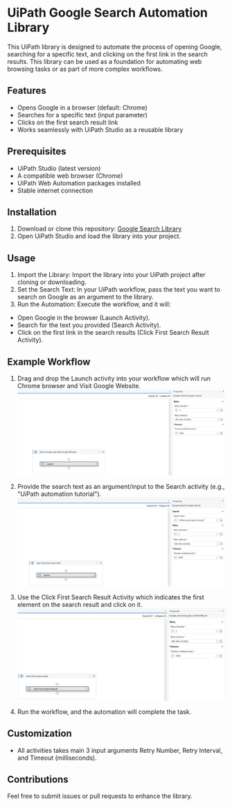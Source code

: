# UiPath Google Search Automation Library

This UiPath library is designed to automate the process of opening Google, searching for a specific text, and clicking on the first link in the search results. This library can be used as a foundation for automating web browsing tasks or as part of more complex workflows.

## Features
- Opens Google in a browser (default: Chrome)
- Searches for a specific text (input parameter)
- Clicks on the first search result link
- Works seamlessly with UiPath Studio as a reusable library

## Prerequisites
- UiPath Studio (latest version)
- A compatible web browser (Chrome)
- UiPath Web Automation packages installed
- Stable internet connection

## Installation

1. Download or clone this repository:
   [Google Search Library](https://github.com/mnsy1/UiPath_Google/blob/main/Google.Search.1.0.1.nupkg)
2. Open UiPath Studio and load the library into your project.

## Usage

1. Import the Library: Import the library into your UiPath project after cloning or downloading.
2. Set the Search Text: In your UiPath workflow, pass the text you want to search on Google as an argument to the library.
3. Run the Automation: Execute the workflow, and it will:
- Open Google in the browser (Launch Activity).
- Search for the text you provided (Search Activity).
- Click on the first link in the search results (Click First Search Result Activity).

## Example Workflow

1. Drag and drop the Launch activity into your workflow which will run Chrome browser and Visit Google Website.
![Launch Chrome Browser and Google Website](https://github.com/mnsy1/UiPath_Google/blob/main/img/Launch_Chrome.png)

2. Provide the search text as an argument/input to the Search activity (e.g., "UiPath automation tutorial").
![Type Into Search Bar](https://github.com/mnsy1/UiPath_Google/blob/main/img/Google_Search.png)

3. Use the Click First Search Result Activity which indicates the first element on the search result and click on it.
![Click First Search Item](https://github.com/mnsy1/UiPath_Google/blob/main/img/Click_First_Result.png)
   
4. Run the workflow, and the automation will complete the task.

## Customization

- All activities takes main 3 input arguments Retry Number, Retry Interval, and Timeout (milliseconds).

## Contributions

Feel free to submit issues or pull requests to enhance the library.
